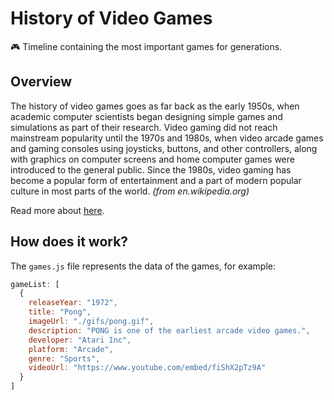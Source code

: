 # History of Video Games
:video_game: Timeline containing the most important games for generations.

## Overview

The history of video games goes as far back as the early 1950s, when academic computer scientists began designing simple games and simulations as part of their research. Video gaming did not reach mainstream popularity until the 1970s and 1980s, when video arcade games and gaming consoles using joysticks, buttons, and other controllers, along with graphics on computer screens and home computer games were introduced to the general public. Since the 1980s, video gaming has become a popular form of entertainment and a part of modern popular culture in most parts of the world. *(from en.wikipedia.org)*

Read more about [here](https://en.wikipedia.org/wiki/History_of_video_games).

## How does it work?

The `games.js` file represents the data of the games, for example:
```javascript
gameList: [
  {
    releaseYear: "1972",
    title: "Pong",
    imageUrl: "./gifs/pong.gif",
    description: "PONG is one of the earliest arcade video games.",
    developer: "Atari Inc",
    platform: "Arcade",
    genre: "Sports",
    videoUrl: "https://www.youtube.com/embed/fiShX2pTz9A"
  }
]
```
